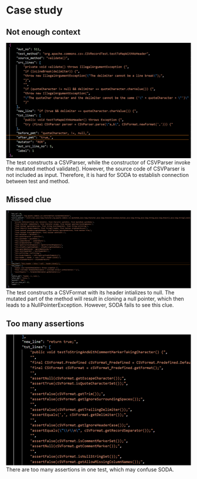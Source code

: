 # Case study
## Not enough context
![alt text](./figs/mispred_context.jpg "Not_enough_context")
The test constructs a CSVParser, while the constructor of CSVParser invoke the mutated method validate(). However, the source code of CSVParser is not included as input. Therefore, it is hard for SODA to establish connection between test and method.

## Missed clue
![alt text](./figs/missed_clue.jpg "Missed clue")
The test constructs a CSVFormat with its header intializes to null. The mutated part of the method will result in cloning a null pointer, which then leads to a NullPointerException. However, SODA fails to see this clue.

## Too many assertions
![alt text](./figs/assertions.jpg "Too many assertions")
There are too many assertions in one test, which may confuse SODA.